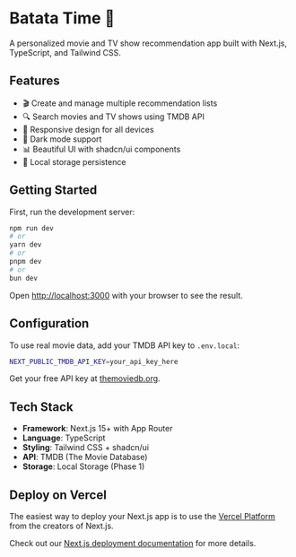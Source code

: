 # Batata Time 🍠

A personalized movie and TV show recommendation app built with Next.js, TypeScript, and Tailwind CSS.

## Features

- 🎬 Create and manage multiple recommendation lists
- 🔍 Search movies and TV shows using TMDB API
- 📱 Responsive design for all devices  
- 🌙 Dark mode support
- 📊 Beautiful UI with shadcn/ui components
- 💾 Local storage persistence

## Getting Started

First, run the development server:

```bash
npm run dev
# or
yarn dev
# or
pnpm dev
# or
bun dev
```

Open [http://localhost:3000](http://localhost:3000) with your browser to see the result.

## Configuration

To use real movie data, add your TMDB API key to `.env.local`:

```bash
NEXT_PUBLIC_TMDB_API_KEY=your_api_key_here
```

Get your free API key at [themoviedb.org](https://www.themoviedb.org/settings/api).

## Tech Stack

- **Framework**: Next.js 15+ with App Router
- **Language**: TypeScript
- **Styling**: Tailwind CSS + shadcn/ui
- **API**: TMDB (The Movie Database)
- **Storage**: Local Storage (Phase 1)

## Deploy on Vercel

The easiest way to deploy your Next.js app is to use the [Vercel Platform](https://vercel.com/new?utm_medium=default-template&filter=next.js&utm_source=create-next-app&utm_campaign=create-next-app-readme) from the creators of Next.js.

Check out our [Next.js deployment documentation](https://nextjs.org/docs/app/building-your-application/deploying) for more details.
